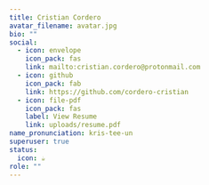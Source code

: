 ```yaml
---
title: Cristian Cordero
avatar_filename: avatar.jpg
bio: ""
social:
  - icon: envelope
    icon_pack: fas
    link: mailto:cristian.cordero@protonmail.com
  - icon: github
    icon_pack: fab
    link: https://github.com/cordero-cristian
  - icon: file-pdf
    icon_pack: fas
    label: View Resume
    link: uploads/resume.pdf
name_pronunciation: kris-tee-un
superuser: true
status:
  icon: ☕️
role: ""
---
```

